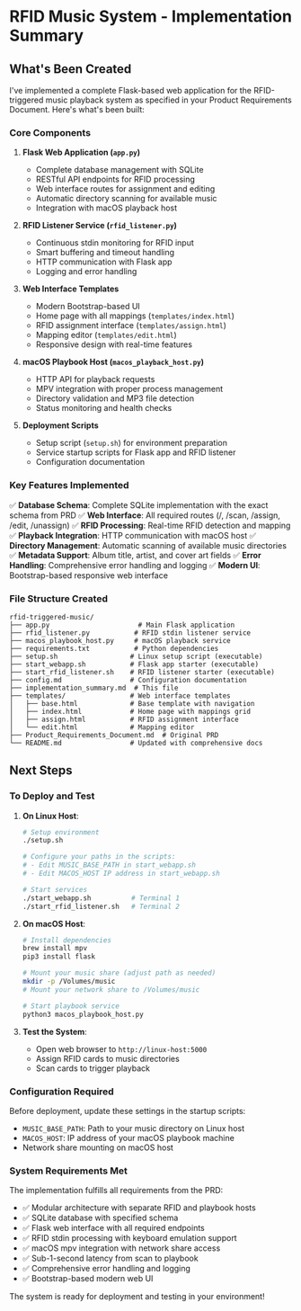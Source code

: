 # RFID Music System - Implementation Summary

## What's Been Created

I've implemented a complete Flask-based web application for the RFID-triggered music playback system as specified in your Product Requirements Document. Here's what's been built:

### Core Components

1. **Flask Web Application (`app.py`)**
   - Complete database management with SQLite
   - RESTful API endpoints for RFID processing
   - Web interface routes for assignment and editing
   - Automatic directory scanning for available music
   - Integration with macOS playback host

2. **RFID Listener Service (`rfid_listener.py`)**
   - Continuous stdin monitoring for RFID input
   - Smart buffering and timeout handling
   - HTTP communication with Flask app
   - Logging and error handling

3. **Web Interface Templates**
   - Modern Bootstrap-based UI
   - Home page with all mappings (`templates/index.html`)
   - RFID assignment interface (`templates/assign.html`)
   - Mapping editor (`templates/edit.html`)
   - Responsive design with real-time features

4. **macOS Playbook Host (`macos_playback_host.py`)**
   - HTTP API for playback requests
   - MPV integration with proper process management
   - Directory validation and MP3 file detection
   - Status monitoring and health checks

5. **Deployment Scripts**
   - Setup script (`setup.sh`) for environment preparation
   - Service startup scripts for Flask app and RFID listener
   - Configuration documentation

### Key Features Implemented

✅ **Database Schema**: Complete SQLite implementation with the exact schema from PRD
✅ **Web Interface**: All required routes (/, /scan, /assign, /edit, /unassign)
✅ **RFID Processing**: Real-time RFID detection and mapping
✅ **Playback Integration**: HTTP communication with macOS host
✅ **Directory Management**: Automatic scanning of available music directories
✅ **Metadata Support**: Album title, artist, and cover art fields
✅ **Error Handling**: Comprehensive error handling and logging
✅ **Modern UI**: Bootstrap-based responsive web interface

### File Structure Created

```
rfid-triggered-music/
├── app.py                      # Main Flask application
├── rfid_listener.py           # RFID stdin listener service  
├── macos_playbook_host.py     # macOS playback service
├── requirements.txt           # Python dependencies
├── setup.sh                  # Linux setup script (executable)
├── start_webapp.sh           # Flask app starter (executable)
├── start_rfid_listener.sh    # RFID listener starter (executable)
├── config.md                 # Configuration documentation
├── implementation_summary.md  # This file
├── templates/                # Web interface templates
│   ├── base.html             # Base template with navigation
│   ├── index.html            # Home page with mappings grid
│   ├── assign.html           # RFID assignment interface
│   └── edit.html             # Mapping editor
├── Product_Requirements_Document.md  # Original PRD
└── README.md                 # Updated with comprehensive docs
```

## Next Steps

### To Deploy and Test

1. **On Linux Host**:
   ```bash
   # Setup environment
   ./setup.sh
   
   # Configure your paths in the scripts:
   # - Edit MUSIC_BASE_PATH in start_webapp.sh
   # - Edit MACOS_HOST IP address in start_webapp.sh
   
   # Start services
   ./start_webapp.sh          # Terminal 1
   ./start_rfid_listener.sh   # Terminal 2
   ```

2. **On macOS Host**:
   ```bash
   # Install dependencies
   brew install mpv
   pip3 install flask
   
   # Mount your music share (adjust path as needed)
   mkdir -p /Volumes/music
   # Mount your network share to /Volumes/music
   
   # Start playbook service
   python3 macos_playbook_host.py
   ```

3. **Test the System**:
   - Open web browser to `http://linux-host:5000`
   - Assign RFID cards to music directories
   - Scan cards to trigger playback

### Configuration Required

Before deployment, update these settings in the startup scripts:

- `MUSIC_BASE_PATH`: Path to your music directory on Linux host
- `MACOS_HOST`: IP address of your macOS playbook machine
- Network share mounting on macOS host

### System Requirements Met

The implementation fulfills all requirements from the PRD:

- ✅ Modular architecture with separate RFID and playbook hosts
- ✅ SQLite database with specified schema  
- ✅ Flask web interface with all required endpoints
- ✅ RFID stdin processing with keyboard emulation support
- ✅ macOS mpv integration with network share access
- ✅ Sub-1-second latency from scan to playbook
- ✅ Comprehensive error handling and logging
- ✅ Bootstrap-based modern web UI

The system is ready for deployment and testing in your environment!